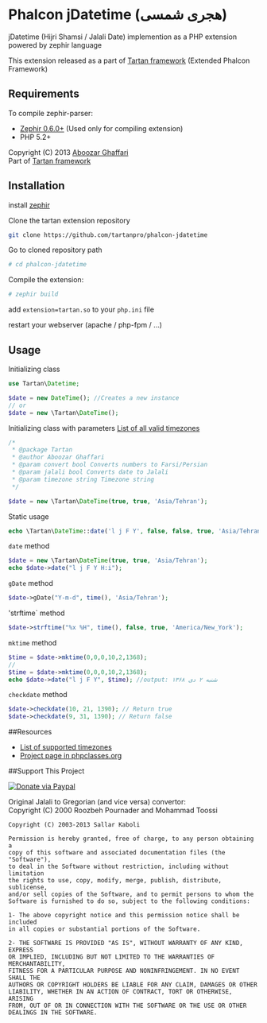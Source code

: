 # Phalcon jDatetime (هجری شمسی)

jDatetime (Hijri Shamsi / Jalali Date) implemention as a PHP extension powered by zephir language

This extension released as a part of [Tartan framework](https://github.com/tartanpro/tartan) (Extended Phalcon Framework)

Requirements
------------

To compile zephir-parser:

* [Zephir 0.6.0+](https://github.com/phalcon/zephir) (Used only for compiling extension)
* PHP 5.2+

Copyright (C) 2013 [Aboozar Ghaffari](http://tartan.pro)  
Part of [Tartan framework](https://github.com/tartanpro/tartan)
  
Installation
------------

install [zephir](https://github.com/phalcon/zephir) 

Clone the tartan extension repository

```bash
git clone https://github.com/tartanpro/phalcon-jdatetime
```

Go to cloned repository path

```bash
# cd phalcon-jdatetime
```

Compile the extension:

```bash
# zephir build
```

add `extension=tartan.so` to your `php.ini` file

restart your webserver (apache / php-fpm / ...)

Usage
-----

Initializing class

```php
use Tartan\Datetime;

$date = new DateTime(); //Creates a new instance
// or
$date = new \Tartan\DateTime();
```

Initializing class with parameters
[List of all valid timezones](http://www.php.net/manual/en/timezones.php)

```php
/*
 * @package Tartan
 * @author Aboozar Ghaffari
 * @param convert bool Converts numbers to Farsi/Persian
 * @param jalali bool Converts date to Jalali
 * @param timezone string Timezone string
 */

$date = new \Tartan\DateTime(true, true, 'Asia/Tehran');
```

Static usage

```php
echo \Tartan\DateTime::date('l j F Y', false, false, true, 'Asia/Tehran');
```

`date` method

```php
$date = new \Tartan\DateTime(true, true, 'Asia/Tehran');
echo $date->date("l j F Y H:i");
```

`gDate` method

```php
$date->gDate("Y-m-d", time(), 'Asia/Tehran');
```

'strftime` method

```php
$date->strftime("%x %H", time(), false, true, 'America/New_York');
```

`mktime` method

```php
$time = $date->mktime(0,0,0,10,2,1368);
//
$time = $date->mktime(0,0,0,10,2,1368);
echo $date->date("l j F Y", $time); //output:‬ شنبه ۲ دی ۱۳۶۸
```

`checkdate` method

```php
$date->checkdate(10, 21, 1390); // Return true
$date->checkdate(9, 31, 1390); // Return false
```



##Resources
- [List of supported timezones](http://www.php.net/manual/en/timezones.php)   
- [Project page in phpclasses.org](http://www.phpclasses.org/jdatetime)   

##Support This Project
  
[![Donate via Paypal](https://www.paypalobjects.com/en_US/i/btn/btn_donate_SM.gif)](https://www.paypal.com/cgi-bin/webscr?cmd=_s-xclick&hosted_button_id=LXEL22GFTXTKN)


Original Jalali to Gregorian (and vice versa) convertor:  
Copyright (C) 2000  Roozbeh Pournader and Mohammad Toossi

    Copyright (C) 2003-2013 Sallar Kaboli

    Permission is hereby granted, free of charge, to any person obtaining a
    copy of this software and associated documentation files (the "Software"),
    to deal in the Software without restriction, including without limitation
    the rights to use, copy, modify, merge, publish, distribute, sublicense,
    and/or sell copies of the Software, and to permit persons to whom the
    Software is furnished to do so, subject to the following conditions:

    1- The above copyright notice and this permission notice shall be included
    in all copies or substantial portions of the Software.
    
    2- THE SOFTWARE IS PROVIDED "AS IS", WITHOUT WARRANTY OF ANY KIND, EXPRESS
    OR IMPLIED, INCLUDING BUT NOT LIMITED TO THE WARRANTIES OF MERCHANTABILITY,
    FITNESS FOR A PARTICULAR PURPOSE AND NONINFRINGEMENT. IN NO EVENT SHALL THE
    AUTHORS OR COPYRIGHT HOLDERS BE LIABLE FOR ANY CLAIM, DAMAGES OR OTHER
    LIABILITY, WHETHER IN AN ACTION OF CONTRACT, TORT OR OTHERWISE, ARISING
    FROM, OUT OF OR IN CONNECTION WITH THE SOFTWARE OR THE USE OR OTHER
    DEALINGS IN THE SOFTWARE.

